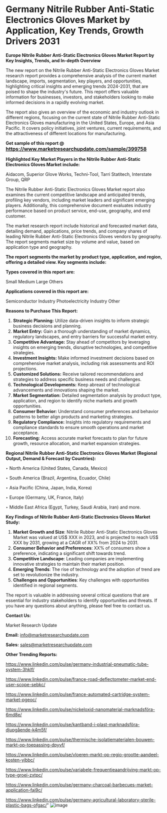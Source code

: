 # Germany Nitrile Rubber Anti-Static Electronics Gloves Market by Application, Key Trends, Growth Drivers 2031

<strong>Europe Nitrile Rubber Anti-Static Electronics Gloves Market Report by Key Insights, Trends, and In-depth Overview</strong>

The new report on the Nitrile Rubber Anti-Static Electronics Gloves Market research report provides a comprehensive analysis of the current market landscape, imports, segmentation, key players, and opportunities, highlighting critical insights and emerging trends 2024-2031,</strong> that are poised to shape the industry's future. This report offers valuable information for businesses, investors, and stakeholders looking to make informed decisions in a rapidly evolving market.

The report also gives an overview of the economic and industry outlook in different regions, focusing on the current state of Nitrile Rubber Anti-Static Electronics Gloves manufacturing in the United States, Europe, and Asia Pacific. It covers policy initiatives, joint ventures, current requirements, and the attractiveness of different locations for manufacturing.

<strong>Get sample of this report @ <a href=https://www.marketresearchupdate.com/sample/399758><font size=3 color=#0000ff>https://www.marketresearchupdate.com/sample/399758</font></a></strong>

<strong>Highlighted Key Market Players in the Nitrile Rubber Anti-Static Electronics Gloves Market include:</strong>

Aidacom, Superior Glove Works, Techni-Tool, Tarri Statitech, Interstate Group, QRP

The Nitrile Rubber Anti-Static Electronics Gloves Market report also examines the current competitive landscape and anticipated trends, profiling key vendors, including market leaders and significant emerging players. Additionally, this comprehensive document evaluates industry performance based on product service, end-use, geography, and end customer.

The market research report include historical and forecasted market data, detailing demand, applications, price trends, and company shares of leading Nitrile Rubber Anti-Static Electronics Gloves vendors by geography. The report segments market size by volume and value, based on application type and geography.

<strong>The report segments the market by product type, application, and region, offering a detailed view. Key segments include:</strong>

<strong>Types covered in this report are:</strong>

Small
Medium
Large
Others

<strong>Applications covered in this report are:</strong>

Semiconductor Industry
Photoelectricity Industry
Other

<strong>Reasons to Purchase This Report:</strong>
<ol>
  <li><strong>Strategic Planning:</strong> Utilize data-driven insights to inform strategic business decisions and planning.</li>
  <li><strong>Market Entry:</strong> Gain a thorough understanding of market dynamics, regulatory landscapes, and entry barriers for successful market entry.</li>
  <li><strong>Competitive Advantage:</strong> Stay ahead of competitors by leveraging insights on emerging trends, disruptive technologies, and competitive strategies.</li>
  <li><strong>Investment Insights:</strong> Make informed investment decisions based on comprehensive market analysis, including risk assessments and ROI projections.</li>
  <li><strong>Customized Solutions:</strong> Receive tailored recommendations and strategies to address specific business needs and challenges.</li>
  <li><strong>Technological Developments:</strong> Keep abreast of technological advancements and innovations shaping the market.</li>
  <li><strong>Market Segmentation:</strong> Detailed segmentation analysis by product type, application, and region to identify niche markets and growth opportunities.</li>
  <li><strong>Consumer Behavior:</strong> Understand consumer preferences and behavior patterns to better align products and marketing strategies.</li>
  <li><strong>Regulatory Compliance:</strong> Insights into regulatory requirements and compliance standards to ensure smooth operations and market acceptance.</li>
  <li><strong>Forecasting:</strong> Access accurate market forecasts to plan for future growth, resource allocation, and market expansion strategies.</li>
</ol>

<strong>Regional Nitrile Rubber Anti-Static Electronics Gloves Market (Regional Output, Demand &amp; Forecast by Countries):</strong>

‣ North America (United States, Canada, Mexico)

‣ South America (Brazil, Argentina, Ecuador, Chile)

‣ Asia Pacific (China, Japan, India, Korea)

‣ Europe (Germany, UK, France, Italy)

‣ Middle East Africa (Egypt, Turkey, Saudi Arabia, Iran) and more.

<strong>Key Findings of Nitrile Rubber Anti-Static Electronics Gloves Market Study:</strong>
<ol>
  <li><strong>Market Growth and Size</strong>: Nitrile Rubber Anti-Static Electronics Gloves Market was valued at US$ XXX in 2023, and is projected to reach US$ XXX by 2031, growing at a CAGR of XX% from 2024 to 2031.</li>
  <li><strong>Consumer Behavior and Preferences</strong>: XX% of consumers show a preference, indicating a significant shift towards trend.</li>
  <li><strong>Competitive Landscape</strong>: Leading companies are implementing innovative strategies to maintain their market position.</li>
  <li><strong>Emerging Trends</strong>: The rise of technology and the adoption of trend are set to revolutionize the industry.</li>
  <li><strong>Challenges and Opportunities</strong>: Key challenges with opportunities identified in regional segments.</li>
</ol>

The report is valuable in addressing several critical questions that are essential for industry stakeholders to identify opportunities and threats. If you have any questions about anything, please feel free to contact us.

<strong>Contact Us:</strong>

Market Research Update

<strong>Email:</strong> info@marketresearchupdate.com

<strong>Sales:</strong> sales@marketresearchupdate.com

<strong>Other Trending Reports:</strong>

<a href=https://www.linkedin.com/pulse/germany-industrial-pneumatic-tube-system-3hklf/>https://www.linkedin.com/pulse/germany-industrial-pneumatic-tube-system-3hklf/</a>

<a href=https://www.linkedin.com/pulse/france-road-deflectometer-market-end-user-scope-sebkc/>https://www.linkedin.com/pulse/france-road-deflectometer-market-end-user-scope-sebkc/</a>

<a href=https://www.linkedin.com/pulse/france-automated-cartridge-system-market-pgeoc/>https://www.linkedin.com/pulse/france-automated-cartridge-system-market-pgeoc/</a>

<a href=https://www.linkedin.com/pulse/nickeloxid-nanomaterial-marknadsföra-6md8e/>https://www.linkedin.com/pulse/nickeloxid-nanomaterial-marknadsföra-6md8e/</a>

<a href=https://www.linkedin.com/pulse/kantband-i-plast-marknadsföra-djupgående-k4m5f/>https://www.linkedin.com/pulse/kantband-i-plast-marknadsföra-djupgående-k4m5f/</a>

<a href=https://www.linkedin.com/pulse/thermische-isolatiematerialen-bouwen-markt-op-toepassing-dpyvf/>https://www.linkedin.com/pulse/thermische-isolatiematerialen-bouwen-markt-op-toepassing-dpyvf/</a>

<a href=https://www.linkedin.com/pulse/vloeren-markt-op-regio-grootte-aandeel-kosten-yibbc/>https://www.linkedin.com/pulse/vloeren-markt-op-regio-grootte-aandeel-kosten-yibbc/</a>

<a href=https://www.linkedin.com/pulse/variabele-frequentieaandrijving-markt-op-type-groei-zxtpc/>https://www.linkedin.com/pulse/variabele-frequentieaandrijving-markt-op-type-groei-zxtpc/</a>

<a href=https://www.linkedin.com/pulse/germany-charcoal-barbecues-market-application-faj9c/>https://www.linkedin.com/pulse/germany-charcoal-barbecues-market-application-faj9c/</a>

<a href=https://www.linkedin.com/pulse/germany-agricultural-laboratory-sterile-plastic-bags-ofgac/>https://www.linkedin.com/pulse/germany-agricultural-laboratory-sterile-plastic-bags-ofgac/</a>"
![image](https://github.com/user-attachments/assets/fe2dc567-9be1-44da-90fa-edbc745a29c7)
